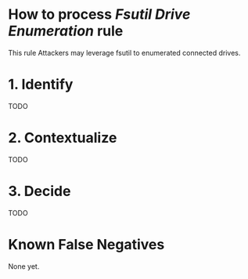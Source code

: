 # How to process *Fsutil Drive Enumeration* rule
This rule Attackers may leverage fsutil to enumerated connected drives.

# 1. Identify
TODO

# 2. Contextualize
TODO

# 3. Decide
TODO

# Known False Negatives
None yet.
